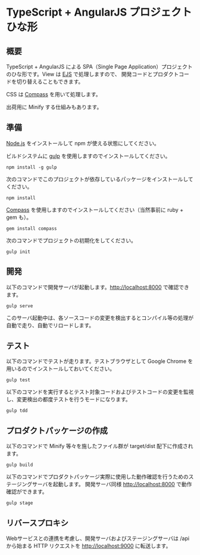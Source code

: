 TypeScript + AngularJS プロジェクトひな形
=========================================

概要
----

TypeScript + AngularJS による SPA（Single Page Application）プロジェクトのひな形です。View は [EJS](http://www.embeddedjs.com/) で処理しますので、
開発コードとプロダクトコードを切り替えることもできます。

CSS は [Compass](http://compass-style.org/) を用いて処理します。

出荷用に Minify する仕組みもあります。

準備
----

[Node.js](http://nodejs.org/) をインストールして npm が使える状態にしてください。

ビルドシステムに [gulp](http://gulpjs.com/) を使用しますのでインストールしてください。

    npm install -g gulp

次のコマンドでこのプロジェクトが依存しているパッケージをインストールしてください。

    npm install

[Compass](http://compass-style.org/) を使用しますのでインストールしてください（当然事前に ruby + gem も）。

    gem install compass

次のコマンドでプロジェクトの初期化をしてください。

    gulp init

開発
----

以下のコマンドで開発サーバが起動します。[http://localhost:8000](http://localhost:8000) で確認できます。

    gulp serve

このサーバ起動中は、各ソースコードの変更を検出するとコンパイル等の処理が自動で走り、自動でリロードします。

テスト
-----

以下のコマンドでテストが走ります。テストブラウザとして Google Chrome を用いるのでインストールしておいてください。

    gulp test

以下のコマンドを実行するとテスト対象コードおよびテストコードの変更を監視し、変更検出の都度テストを行うモードになります。

    gulp tdd

プロダクトパッケージの作成
--------------------------

以下のコマンドで Minify 等々を施したファイル群が target/dist 配下に作成されます。

    gulp build

以下のコマンドでプロダクトパッケージ実際に使用した動作確認を行うためのステージングサーバを起動します。
開発サーバ同様 [http://localhost:8000](http://localhost:8000) で動作確認ができます。

    gulp stage

リバースプロキシ
----------------

Webサービスとの連携を考慮し、開発サーバおよびステージングサーバは /api から始まる HTTP リクエストを
 [http://localhost:9000](http://localhost:9000) に転送します。
